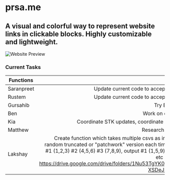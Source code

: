 # prsa.me

## A visual and colorful way to represent website links in clickable blocks. Highly customizable and lightweight.

![Website Preview](https://prsa.me/prsa.me.png)

### Current Tasks

| Functions            | Description              |
| ---------------- | -----------------: |
| Saranpreet       |   Update current code to accept Consumption v3                 |
| Rustem           |   Update current code to accept Consumption v3                  |
| Gursahib         |   Try EPS enter function                 |
| Ben              |   Work on dependency chart                 |
| Kia              |   Coordinate STK updates, coordinate software meeting, 
| Matthew          |   Research irradiance/albedo                |
| Lakshay          |   Create function which takes multiple csvs as input and outputs a random truncated or "patchwork" version each time it is run. EX: csv #1 (1,2,3) #2 (4,5,6) #3 (7,8,9), output #1 (1,5,9) output #2 (7,2,6) etc csvs found here - https://drive.google.com/drive/folders/1Nu53TgYK0pYonhsjHpxNBm-XSDeJIRVL?usp=sharing                 |